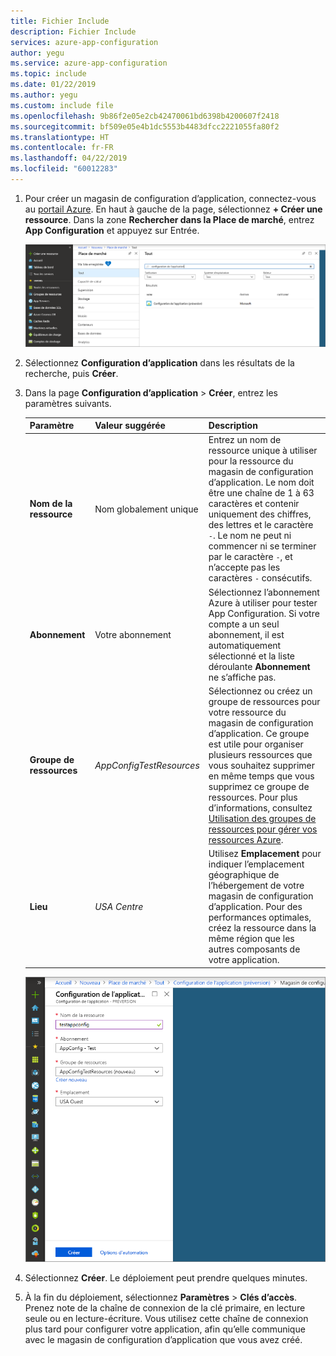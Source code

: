 ```yaml
---
title: Fichier Include
description: Fichier Include
services: azure-app-configuration
author: yegu
ms.service: azure-app-configuration
ms.topic: include
ms.date: 01/22/2019
ms.author: yegu
ms.custom: include file
ms.openlocfilehash: 9b86f2e05e2cb42470061bd6398b4200607f2418
ms.sourcegitcommit: bf509e05e4b1dc5553b4483dfcc2221055fa80f2
ms.translationtype: HT
ms.contentlocale: fr-FR
ms.lasthandoff: 04/22/2019
ms.locfileid: "60012283"
---
```

1. Pour créer un magasin de configuration d’application, connectez-vous au [portail Azure](https://aka.ms/azconfig/portal). En haut à gauche de la page, sélectionnez **+ Créer une ressource**. Dans la zone **Rechercher dans la Place de marché**, entrez **App Configuration** et appuyez sur Entrée.

    ![Rechercher App Configuration](../articles/azure-app-configuration/media/quickstarts/azure-app-configuration-new.png)

2. Sélectionnez **Configuration d’application** dans les résultats de la recherche, puis **Créer**.

3. Dans la page **Configuration d’application** > **Créer**, entrez les paramètres suivants.

    | Paramètre | Valeur suggérée | Description |
    |---|---|---|
    | **Nom de la ressource** | Nom globalement unique | Entrez un nom de ressource unique à utiliser pour la ressource du magasin de configuration d’application. Le nom doit être une chaîne de 1 à 63 caractères et contenir uniquement des chiffres, des lettres et le caractère `-`. Le nom ne peut ni commencer ni se terminer par le caractère `-`, et n’accepte pas les caractères `-` consécutifs.  |
    | **Abonnement** | Votre abonnement | Sélectionnez l’abonnement Azure à utiliser pour tester App Configuration. Si votre compte a un seul abonnement, il est automatiquement sélectionné et la liste déroulante **Abonnement** ne s’affiche pas. |
    | **Groupe de ressources** | *AppConfigTestResources* | Sélectionnez ou créez un groupe de ressources pour votre ressource du magasin de configuration d’application. Ce groupe est utile pour organiser plusieurs ressources que vous souhaitez supprimer en même temps que vous supprimez ce groupe de ressources. Pour plus d’informations, consultez [Utilisation des groupes de ressources pour gérer vos ressources Azure](/azure/azure-resource-manager/resource-group-overview). |
    | **Lieu** | *USA Centre* | Utilisez **Emplacement** pour indiquer l’emplacement géographique de l’hébergement de votre magasin de configuration d’application. Pour des performances optimales, créez la ressource dans la même région que les autres composants de votre application. |

    ![Créer une ressource de magasin de configuration d’application](../articles/azure-app-configuration/media/quickstarts/azure-app-configuration-create.png)

4. Sélectionnez **Créer**. Le déploiement peut prendre quelques minutes.

5. À la fin du déploiement, sélectionnez **Paramètres** > **Clés d’accès**. Prenez note de la chaîne de connexion de la clé primaire, en lecture seule ou en lecture-écriture. Vous utilisez cette chaîne de connexion plus tard pour configurer votre application, afin qu’elle communique avec le magasin de configuration d’application que vous avez créé.
